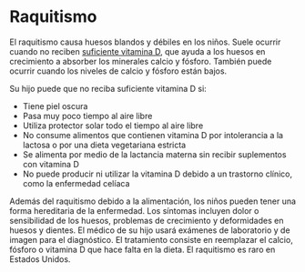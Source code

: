 Raquitismo
==========


El raquitismo causa huesos blandos y débiles en los niños. Suele ocurrir cuando no reciben [suficiente vitamina D](https://medlineplus.gov/spanish/vitaminddeficiency.html), que ayuda a los huesos en crecimiento a absorber los minerales calcio y fósforo. También puede ocurrir cuando los niveles de calcio y fósforo están bajos. 


Su hijo puede que no reciba suficiente vitamina D si:


* Tiene piel oscura
* Pasa muy poco tiempo al aire libre
* Utiliza protector solar todo el tiempo al aire libre
* No consume alimentos que contienen vitamina D por intolerancia a la lactosa o por una dieta vegetariana estricta
* Se alimenta por medio de la lactancia materna sin recibir suplementos con vitamina D
* No puede producir ni utilizar la vitamina D debido a un trastorno clínico, como la enfermedad celíaca


Además del raquitismo debido a la alimentación, los niños pueden tener una forma hereditaria de la enfermedad. Los síntomas incluyen dolor o sensibilidad de los huesos, problemas de crecimiento y deformidades en huesos y dientes. El médico de su hijo usará exámenes de laboratorio y de imagen para el diagnóstico. El tratamiento consiste en reemplazar el calcio, fósforo o vitamina D que hace falta en la dieta. El raquitismo es raro en Estados Unidos. 

